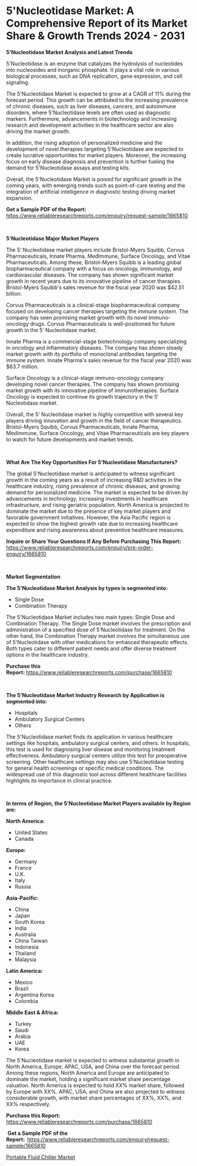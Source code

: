 <p><h1>5'Nucleotidase Market: A Comprehensive Report of its Market Share & Growth Trends 2024 - 2031</h1></p><p><strong>5'Nucleotidase Market Analysis and Latest Trends</strong></p>
<p><p>5'Nucleotidase is an enzyme that catalyzes the hydrolysis of nucleotides into nucleosides and inorganic phosphate. It plays a vital role in various biological processes, such as DNA replication, gene expression, and cell signaling.</p><p>The 5'Nucleotidase Market is expected to grow at a CAGR of 11% during the forecast period. This growth can be attributed to the increasing prevalence of chronic diseases, such as liver diseases, cancers, and autoimmune disorders, where 5'Nucleotidase levels are often used as diagnostic markers. Furthermore, advancements in biotechnology and increasing research and development activities in the healthcare sector are also driving the market growth.</p><p>In addition, the rising adoption of personalized medicine and the development of novel therapies targeting 5'Nucleotidase are expected to create lucrative opportunities for market players. Moreover, the increasing focus on early disease diagnosis and prevention is further fueling the demand for 5'Nucleotidase assays and testing kits.</p><p>Overall, the 5'Nucleotidase Market is poised for significant growth in the coming years, with emerging trends such as point-of-care testing and the integration of artificial intelligence in diagnostic testing driving market expansion.</p></p>
<p><strong>Get a Sample PDF of the Report:&nbsp;</strong> <a href="https://www.reliableresearchreports.com/enquiry/request-sample/1665810">https://www.reliableresearchreports.com/enquiry/request-sample/1665810</a></p>
<p>&nbsp;</p>
<p><strong>5'Nucleotidase Major Market Players</strong></p>
<p><p>The 5’ Nucleotidase market players include Bristol-Myers Squibb, Corvus Pharmaceuticals, Innate Pharma, MedImmune, Surface Oncology, and Vitae Pharmaceuticals. Among these, Bristol-Myers Squibb is a leading global biopharmaceutical company with a focus on oncology, immunology, and cardiovascular diseases. The company has shown significant market growth in recent years due to its innovative pipeline of cancer therapies. Bristol-Myers Squibb's sales revenue for the fiscal year 2020 was $42.51 billion.</p><p>Corvus Pharmaceuticals is a clinical-stage biopharmaceutical company focused on developing cancer therapies targeting the immune system. The company has seen promising market growth with its novel immuno-oncology drugs. Corvus Pharmaceuticals is well-positioned for future growth in the 5’ Nucleotidase market.</p><p>Innate Pharma is a commercial-stage biotechnology company specializing in oncology and inflammatory diseases. The company has shown steady market growth with its portfolio of monoclonal antibodies targeting the immune system. Innate Pharma's sales revenue for the fiscal year 2020 was $63.7 million.</p><p>Surface Oncology is a clinical-stage immuno-oncology company developing novel cancer therapies. The company has shown promising market growth with its innovative pipeline of immunotherapies. Surface Oncology is expected to continue its growth trajectory in the 5’ Nucleotidase market.</p><p>Overall, the 5’ Nucleotidase market is highly competitive with several key players driving innovation and growth in the field of cancer therapeutics. Bristol-Myers Squibb, Corvus Pharmaceuticals, Innate Pharma, MedImmune, Surface Oncology, and Vitae Pharmaceuticals are key players to watch for future developments and market trends.</p></p>
<p>&nbsp;</p>
<p><strong>What Are The Key Opportunities For 5'Nucleotidase Manufacturers?</strong></p>
<p><p>The global 5'Nucleotidase market is anticipated to witness significant growth in the coming years as a result of increasing R&D activities in the healthcare industry, rising prevalence of chronic diseases, and growing demand for personalized medicine. The market is expected to be driven by advancements in technology, increasing investments in healthcare infrastructure, and rising geriatric population. North America is projected to dominate the market due to the presence of key market players and favorable government initiatives. However, the Asia Pacific region is expected to show the highest growth rate due to increasing healthcare expenditure and rising awareness about preventive healthcare measures.</p></p>
<p><strong>Inquire or Share Your Questions If Any Before Purchasing This Report:</strong> <a href="https://www.reliableresearchreports.com/enquiry/pre-order-enquiry/1665810">https://www.reliableresearchreports.com/enquiry/pre-order-enquiry/1665810</a></p>
<p>&nbsp;</p>
<p><strong>Market Segmentation</strong></p>
<p><strong>The 5'Nucleotidase Market Analysis by types is segmented into:</strong></p>
<p><ul><li>Single Dose</li><li>Combination Therapy</li></ul></p>
<p><p>The 5'Nucleotidase Market includes two main types: Single Dose and Combination Therapy. The Single Dose market involves the prescription and administration of a specified dose of 5'Nucleotidase for treatment. On the other hand, the Combination Therapy market involves the simultaneous use of 5'Nucleotidase with other medications for enhanced therapeutic effects. Both types cater to different patient needs and offer diverse treatment options in the healthcare industry.</p></p>
<p><strong>Purchase this Report:&nbsp;</strong><a href="https://www.reliableresearchreports.com/purchase/1665810">https://www.reliableresearchreports.com/purchase/1665810</a></p>
<p>&nbsp;</p>
<p><strong>The 5'Nucleotidase Market Industry Research by Application is segmented into:</strong></p>
<p><ul><li>Hospitals</li><li>Ambulatory Surgical Centers</li><li>Others</li></ul></p>
<p><p>The 5'Nucleotidase market finds its application in various healthcare settings like hospitals, ambulatory surgical centers, and others. In hospitals, this test is used for diagnosing liver disease and monitoring treatment effectiveness. Ambulatory surgical centers utilize this test for preoperative screening. Other healthcare settings may also use 5'Nucleotidase testing for general health screenings or specific medical conditions. The widespread use of this diagnostic tool across different healthcare facilities highlights its importance in clinical practice.</p></p>
<p>&nbsp;</p>
<p><strong>In terms of Region, the 5'Nucleotidase Market Players available by Region are:</strong></p>
<p>
    <p> <strong> North America: </strong>
        <ul>
            <li>United States</li>
            <li>Canada</li>
        </ul>
        </p> 
    <p> <strong> Europe: </strong>
        <ul>
            <li>Germany</li>
            <li>France</li>
            <li>U.K.</li>
            <li>Italy</li>
            <li>Russia</li>
        </ul>
        </p> 
    <p> <strong> Asia-Pacific: </strong>
        <ul>
            <li>China</li>
            <li>Japan</li>
            <li>South Korea</li>
            <li>India</li>
            <li>Australia</li>
            <li>China Taiwan</li>
            <li>Indonesia</li>
            <li>Thailand</li>
            <li>Malaysia</li>
        </ul>
        </p> 
    <p> <strong> Latin America: </strong>
        <ul>
            <li>Mexico</li>
            <li>Brazil</li>
            <li>Argentina Korea</li>
            <li>Colombia</li>
        </ul>
        </p> 
    <p> <strong> Middle East & Africa: </strong>
        <ul>
            <li>Turkey</li>
            <li>Saudi</li>
            <li>Arabia</li>
            <li>UAE</li>
            <li>Korea</li>
        </ul>
    </p>
    </p>
<p><p>The 5'Nucleotidase market is expected to witness substantial growth in North America, Europe, APAC, USA, and China over the forecast period. Among these regions, North America and Europe are anticipated to dominate the market, holding a significant market share percentage valuation. North America is expected to hold XX% market share, followed by Europe with XX%. APAC, USA, and China are also projected to witness considerable growth, with market share percentages of XX%, XX%, and XX% respectively.</p></p>
<p><strong>Purchase this Report: </strong><a href="https://www.reliableresearchreports.com/purchase/1665810">https://www.reliableresearchreports.com/purchase/1665810</a></p>
<p>&nbsp;<strong>Get a Sample PDF of the Report:&nbsp;&nbsp;</strong><a href="https://www.reliableresearchreports.com/enquiry/request-sample/1665810">https://www.reliableresearchreports.com/enquiry/request-sample/1665810</a></p>
<p><strong></strong></p>
<p><p><a href="https://github.com/lubmix/Market-Research-Report-List-1/blob/main/portable-fluid-chiller-market.md">Portable Fluid Chiller Market</a></p></p>